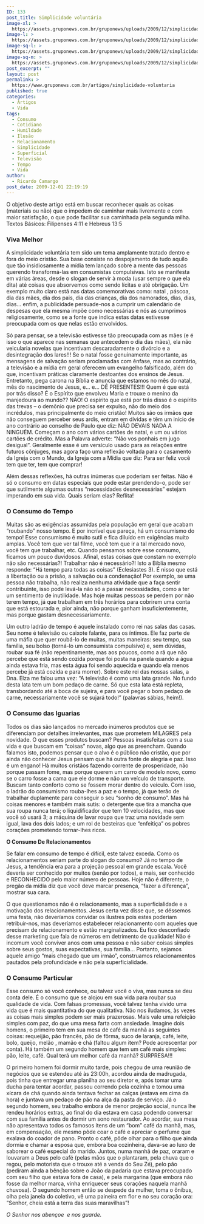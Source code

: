 ```yaml
---
ID: 133
post_title: Simplicidade voluntária
image-xl: >
  https://assets.gruponews.com.br/gruponews/uploads/2009/12/simplicidade_voluntaria.jpg
image-l: >
  https://assets.gruponews.com.br/gruponews/uploads/2009/12/simplicidade_voluntaria.jpg
image-sq-l: >
  https://assets.gruponews.com.br/gruponews/uploads/2009/12/simplicidade_voluntaria.jpg
image-sq-m: >
  https://assets.gruponews.com.br/gruponews/uploads/2009/12/simplicidade_voluntaria-720x650.jpg
post_excerpt: ""
layout: post
permalink: >
  https://www.gruponews.com.br/artigos/simplicidade-voluntaria
published: true
categories:
  - Artigos
  - Vida
tags:
  - Consumo
  - Cotidiano
  - Humildade
  - Ilusão
  - Relacionamento
  - Simplicidade
  - Superficial
  - Televisão
  - Tempo
  - Vida
author:
  - Ricardo Camargo
post_date: 2009-12-01 22:19:19
---
```

O objetivo deste artigo está em buscar reconhecer quais as coisas (materiais ou não) que o impedem de caminhar mais livremente e com maior satisfação, o que pode facilitar sua caminhada pela segunda milha. Textos Básicos: Filipenses 4:11 e Hebreus 13:5
<h3>Viva Melhor</h3>
A simplicidade voluntária tem sido um tema amplamente tratado dentro e fora do meio cristão. Sua base consiste no despojamento de tudo aquilo que tão insidiosamente a mídia tem lançado sobre a mente das pessoas querendo transformá-las em consumistas compulsivas. Isto se manifesta em várias áreas, desde o slogan de servir à moda (usar sempre o que ela dita) até coisas que absorvemos como sendo lícitas e até obrigação. Um exemplo muito claro está nas datas comemorativas como: natal , páscoa, dia das mães, dia dos pais, dia das crianças, dia dos namorados, dias, dias, dias... enfim, a publicidade persuade-nos a cumprir um calendário de despesas que ela mesma impõe como necessárias e nós as cumprimos religiosamente, como se a fonte que indica estas datas estivesse preocupada com os que nelas estão envolvidos.

Só para pensar, se a televisão estivesse tão preocupada com as mães (e é isso o que aparece nas semanas que antecedem o dia das mães), ela não veicularia novelas que incentivam descaradamente o divórcio e a desintegração dos lares!!! Se o natal fosse genuinamente importante, as mensagens de salvação seriam proclamadas com ênfase, mas ao contrário, a televisão e a mídia em geral oferecem um evangelho falsificado, além do que, incentivam práticas claramente destoantes dos ensinos de Jesus. Entretanto, pega carona na Bíblia e anuncia que estamos no mês do natal, mês do nascimento de Jesus, e... e... DÊ PRESENTES!!! Quem é que está por trás disso? É o Espírito que envolveu Maria e trouxe o menino da manjedoura ao mundo?? NÃO! O espírito que está por trás disso é o espírito das trevas – o demônio que precisa ser expulso, não do meio dos incrédulos, mas principalmente do meio cristão! Muitos são os irmãos que não conseguem perceber seus ardis, entram em dívidas e têm um início de ano contrário ao conselho de Paulo que diz: NÃO DEVAIS NADA A NINGUÉM. Começam o ano com vários cartões de natal, e um ou vários cartões de crédito. Mas a Palavra adverte: “Não vos ponhais em jugo desigual”. Geralmente esse é um versículo usado para as relações entre futuros cônjuges, mas agora faço uma reflexão voltada para o casamento da Igreja com o Mundo, da Igreja com a Mídia que diz: Para ser feliz você tem que ter, tem que comprar!

Além dessas reflexões, há outras inúmeras que poderiam ser feitas. Não é só o consumo em datas especiais que pode estar prendendo-o, pode ser que sutilmente algumas outras “necessidades desnecessárias” estejam imperando em sua vida. Quais seriam elas? Reflita!
<h3>O Consumo do Tempo</h3>
Muitas são as exigências assumidas pela população em geral que acabam “roubando” nosso tempo. E por incrível que pareça, há um consumismo do tempo! Esse consumismo é muito sutil e fica diluído em exigências muito amplas. Você tem que ver tal filme, você tem que ir a tal mercado novo, você tem que trabalhar, etc. Quando pensamos sobre esse consumo, ficamos um pouco duvidosos. Afinal, estas coisas que constam no exemplo não são necessárias?! Trabalhar não é necessário?! Isto a Bíblia mesmo responde: “Há tempo para todas as coisas” (Eclesiastes 3). É nisso que está a libertação ou a prisão, a salvação ou a condenação! Por exemplo, se uma pessoa não trabalha, não realiza nenhuma atividade que a faça sentir contribuinte, isso pode levá-la não só a passar necessidades, como a ter um sentimento de inutilidade. Mas hoje muitas pessoas se perdem por não terem tempo, já que trabalham em três horários para cobrirem uma conta que está estourada e, pior ainda, não porque ganham insuficientemente, mas porque gastam desnecessariamente.

Um outro ladrão de tempo é aquele instalado como rei nas salas das casas. Seu nome é televisão ou caixote falante, para os íntimos. Ele faz parte de uma máfia que quer roubá-lo de muitas, muitas maneiras: seu tempo, sua família, seu bolso (torná-lo um consumista compulsivo) e, sem dúvidas, roubar sua fé (não repentinamente, mas aos poucos, como a rã que não percebe que está sendo cozida porque foi posta na panela quando a água ainda estava fria, mas esta água foi sendo aquecida e quando ela menos percebe já está cozida e para morrer). Sobre este rei das nossas salas, a Dna. Elza me falou uma vez: “A televisão é como uma lata grande. No fundo desta lata tem um bom pedaço de carne. Só que esta lata está repleta, transbordando até a boca de sujeira, e para você pegar o bom pedaço de carne, necessariamente você se sujará todo!” (palavras sábias, heim!).
<h3>O Consumo das Iguarias</h3>
Todos os dias são lançados no mercado inúmeros produtos que se diferenciam por detalhes irrelevantes, mas que prometem MILAGRES pela novidade. O que esses produtos buscam? Pessoas insatisfeitas com a sua vida e que buscam em “coisas” novas, algo que as preencham. Quando falamos isto, podemos pensar que o alvo é o público não cristão, que por ainda não conhecer Jesus pensam que há outra fonte de alegria e paz. Isso é um engano! Há muitos cristãos fazendo corrente de prosperidade, não porque passam fome, mas porque querem um carro de modelo novo, como se o carro fosse a cama que ele dorme e não um veículo de transporte. Buscam tanto conforto como se fossem morar dentro do veículo. Com isso, o ladrão do consumismo rouba-lhes a paz e o tempo, já que terão de trabalhar duplamente para conseguir o seu “sonho de consumo”. Mas há coisas menores e também mais sutis: o detergente que tira a mancha que sua roupa nunca terá; o liquidificador que tem 10 velocidades, mas que você só usará 3; a máquina de lavar roupa que traz uma novidade sem igual, lava dos dois lados; e um rol de besteiras que “enfeitiça” os pobres corações prometendo tornar-lhes ricos.

<strong>O Consumo De Relacionamentos </strong>

Se falar em consumo de tempo é difícil, este talvez exceda. Como os relacionamentos seriam parte do slogan do consumo? Já no tempo de Jesus, a tendência era para a projeção pessoal em grande escala. Você deveria ser conhecido por muitos (senão por todos), e mais, ser conhecido e RECONHECIDO pelo maior número de pessoas. Hoje não é diferente, o pregão da mídia diz que você deve marcar presença, “fazer a diferença”, mostrar sua cara.

O que questionamos não é o relacionamento, mas a superficialidade e a motivação dos relacionamentos. Jesus certa vez disse que, se déssemos uma festa, não deveríamos convidar os ilustres pois estes poderiam retribuir-nos, mas deveríamos estabelecer relacionamento com aqueles que precisam de relacionamento e estão marginalizados. Eu fico desconfiado desse marketing que fala de números em detrimento de qualidade! Não é incomum você conviver anos com uma pessoa e não saber coisas simples sobre seus gostos, suas expectativas, sua família... Portanto, sejamos aquele amigo “mais chegado que um irmão”, construamos relacionamentos pautados pela profundidade e não pela superficialidade.
<h3>O Consumo Particular</h3>
Esse consumo só você conhece, ou talvez você o viva, mas nunca se deu conta dele. É o consumo que se alojou em sua vida para roubar sua qualidade de vida. Com falsas promessas, você talvez tenha vivido uma vida que é mais quantitativa do que qualitativa. Não nos iludamos, às vezes as coisas mais simples podem ser mais prazerosas. Mais vale uma refeição simples com paz, do que uma mesa farta com ansiedade. Imagine dois homens, o primeiro tem em sua mesa de café da manhã as seguintes coisas: requeijão, pão francês, pão de fôrma, suco de laranja, café, leite, bolo, queijo, melão , mamão e chá (faltou algum item? Pode acrescentar por conta). Há também um segundo homem que tem um café mais simples: pão, leite, café. Qual terá um melhor café da manhã? SURPRESA!!!

O primeiro homem foi dormir muito tarde, pois chegou de uma reunião de negócios que se estendeu até às 23:00h, acordou ainda de madrugada, pois tinha que entregar uma planilha ao seu diretor e, após tomar uma ducha para tentar acordar, passou correndo pela cozinha e tomou uma xícara de chá quando ainda tentava fechar as calças (estava em cima da hora) e juntava um pedaço de pão na alça da pasta de serviço. Já o segundo homem, seu trabalho embora de menor projeção social, nunca lhe rendeu horários extras, ao final do dia estava em casa podendo conversar com sua família antes de dormir um sono restaurador. Ao acordar, sua mesa não apresentava todos os famosos itens de um “bom” café da manhã, mas, em compensação, ele mesmo pôde coar o café e apreciar o perfume que exalava do coador de pano. Pronto o café, pôde olhar para o filho que ainda dormia e chamar a esposa que, embora boa cozinheira, dava-se ao luxo de saborear o café especial do marido. Juntos, numa manhã de paz, oraram e louvaram a Deus pelo café (pelas mãos que o plantaram, pela chuva que o regou, pelo motorista que o trouxe até a venda do Seu Zé), pelo pão (pediram ainda a bênção sobre o João da padaria que estava preocupado com seu filho que estava fora de casa), e pela margarina (que embora não fosse da melhor marca, vinha enriquecer seus corações naquela manhã chuvosa). O segundo homem então se despede da mulher, toma o ônibus, olha pela janela do coletivo, vê uma paineira em flor e no seu coração ora: “Senhor, cheia está a terra das suas maravilhas”!

<em>O Senhor nos abençoe  e nos guarde.</em>